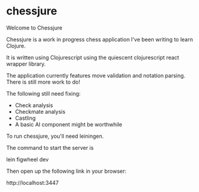 # chessjure

Welcome to Chessjure

Chessjure is a work in progress chess application I've been writing to learn Clojure. 

It is written using Clojurescript using the quiescent clojurescript react wrapper library. 

The application currently features move validation and notation parsing. There is still more work to do!

The following still need fixing:

* Check analysis
* Checkmate analysis
* Castling
* A basic AI component might be worthwhile

To run chessjure, you'll need leiningen. 

The command to start the server is

lein figwheel dev

Then open up the following link in your browser:

http://localhost:3447
